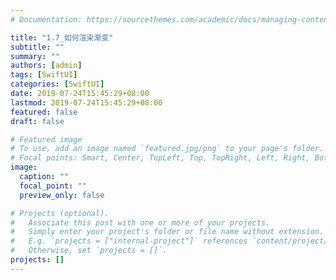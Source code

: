 ```yaml
---
# Documentation: https://sourcethemes.com/academic/docs/managing-content/

title: "1.7_如何渲染渐变"
subtitle: ""
summary: ""
authors: [admin]
tags: [SwiftUI]
categories: [SwiftUI]
date: 2019-07-24T15:45:29+08:00
lastmod: 2019-07-24T15:45:29+08:00
featured: false
draft: false

# Featured image
# To use, add an image named `featured.jpg/png` to your page's folder.
# Focal points: Smart, Center, TopLeft, Top, TopRight, Left, Right, BottomLeft, Bottom, BottomRight.
image:
  caption: ""
  focal_point: ""
  preview_only: false

# Projects (optional).
#   Associate this post with one or more of your projects.
#   Simply enter your project's folder or file name without extension.
#   E.g. `projects = ["internal-project"]` references `content/project/deep-learning/index.md`.
#   Otherwise, set `projects = []`.
projects: []
---
```

